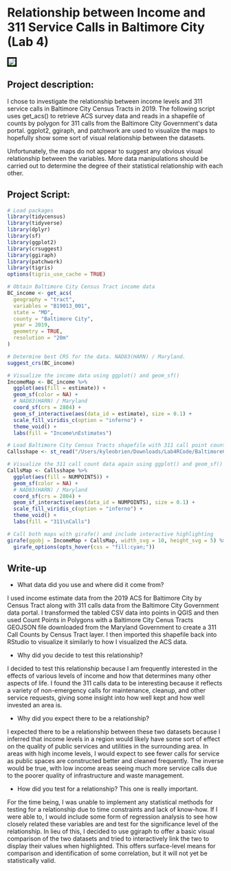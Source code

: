 # Relationship between Income and 311 Service Calls in Baltimore City (Lab 4)

<img style="border:3px solid black;" src="BCityRelat.png?raw=true"/>

## Project description:
I chose to investigate the relationship between income levels and 311 service calls in Baltimore City Census Tracts in 2019. The following script uses get_acs() to retrieve ACS survey data and reads in a shapefile of counts by polygon for 311 calls from the Baltimore City Government's data portal. ggplot2, ggiraph, and patchwork are used to visualize the maps to hopefully show some sort of visual relationship between the datasets. <br>

Unfortunately, the maps do not appear to suggest any obvious visual relationship between the variables. More data manipulations should be carried out to determine the degree of their statistical relationship with each other. <br>

## Project Script:
```r
# Load packages
library(tidycensus)
library(tidyverse)
library(dplyr)
library(sf)
library(ggplot2)
library(crsuggest)
library(ggiraph)
library(patchwork)
library(tigris)
options(tigris_use_cache = TRUE)

# Obtain Baltimore City Census Tract income data
BC_income <- get_acs(
  geography = "tract", 
  variables = "B19013_001",
  state = "MD",
  county = "Baltimore City",
  year = 2019,
  geometry = TRUE,
  resolution = "20m"
)

# Determine best CRS for the data. NAD83(HARN) / Maryland.
suggest_crs(BC_income)

# Visualize the income data using ggplot() and geom_sf()
IncomeMap <- BC_income %>%
  ggplot(aes(fill = estimate)) + 
  geom_sf(color = NA) + 
  # NAD83(HARN) / Maryland
  coord_sf(crs = 2804) + 
  geom_sf_interactive(aes(data_id = estimate), size = 0.1) +
  scale_fill_viridis_c(option = "inferno") + 
  theme_void() + 
  labs(fill = "Income\nEstimates")

# Load Baltimore City Census Tracts shapefile with 311 call point counts
Callsshape <- st_read("/Users/kyleobrien/Downloads/Lab4RCode/BaltimoreCityCounts/BCCenusTractCounts.shp")

# Visualize the 311 call count data again using ggplot() and geom_sf()
CallsMap <- Callsshape %>%
  ggplot(aes(fill = NUMPOINTS)) + 
  geom_sf(color = NA) + 
  # NAD83(HARN) / Maryland
  coord_sf(crs = 2804) + 
  geom_sf_interactive(aes(data_id = NUMPOINTS), size = 0.1) + 
  scale_fill_viridis_c(option = "inferno") + 
  theme_void() + 
  labs(fill = "311\nCalls")

# Call both maps with girafe() and include interactive highlighting
girafe(ggobj = IncomeMap + CallsMap, width_svg = 10, height_svg = 5) %>%
  girafe_options(opts_hover(css = "fill:cyan;"))

```

## Write-up

- What data did you use and where did it come from?

I used income estimate data from the 2019 ACS for Baltimore City by Census Tract along with 311 calls data from the Baltimore City Government data portal. I transformed the tabled CSV data into points in QGIS and then used Count Points in Polygons with a Baltimore City Cenus Tracts GEOJSON file downloaded from the Maryland Government to create a 311 Call Counts by Census Tract layer. I then imported this shapefile back into RStudio to visualize it similarly to how I visualized the ACS data.

- Why did you decide to test this relationship?

I decided to test this relationship because I am frequently interested in the effects of various levels of income and how that determines many other aspects of life. I found the 311 calls data to be interesting because it reflects a variety of non-emergency calls for maintenance, cleanup, and other service requests, giving some insight into how well kept and how well invested an area is. 

- Why did you expect there to be a relationship?

I expected there to be a relationship between these two datasets because I inferred that income levels in a region would likely have some sort of effect on the quality of public services and utilities in the surrounding area. In areas with high income levels, I would expect to see fewer calls for service as public spaces are constructed better and cleaned frequently. The inverse would be true, with low income areas seeing much more service calls due to the poorer quality of infrastructure and waste management. 

- How did you test for a relationship? This one is really important.

For the time being, I was unable to implement any statistical methods for testing for a relationship due to time constraints and lack of know-how. If I were able to, I would include some form of regression analysis to see how closely related these variables are and test for the significance level of the relationship. In lieu of this, I decided to use ggiraph to offer a basic visual comparison of the two datasets and tried to interactively link the two to display their values when highlighted. This offers surface-level means for comparison and identification of some correlation, but it will not yet be statistically valid.



